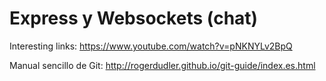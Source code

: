 # Express y Websockets (chat)

Interesting links: https://www.youtube.com/watch?v=pNKNYLv2BpQ

Manual sencillo de Git: http://rogerdudler.github.io/git-guide/index.es.html
